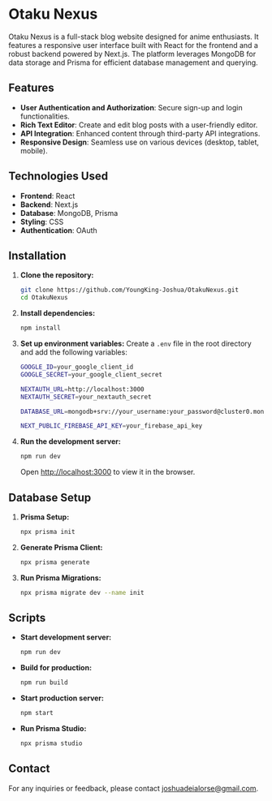 # Otaku Nexus

Otaku Nexus is a full-stack blog website designed for anime enthusiasts. It features a responsive user interface built with React for the frontend and a robust backend powered by Next.js. The platform leverages MongoDB for data storage and Prisma for efficient database management and querying.

## Features

- **User Authentication and Authorization**: Secure sign-up and login functionalities.
- **Rich Text Editor**: Create and edit blog posts with a user-friendly editor.
- **API Integration**: Enhanced content through third-party API integrations.
- **Responsive Design**: Seamless use on various devices (desktop, tablet, mobile).

## Technologies Used

- **Frontend**: React
- **Backend**: Next.js
- **Database**: MongoDB, Prisma
- **Styling**: CSS
- **Authentication**: OAuth

## Installation

1. **Clone the repository:**
    ```sh
    git clone https://github.com/YoungKing-Joshua/OtakuNexus.git
    cd OtakuNexus
    ```

2. **Install dependencies:**
    ```sh
    npm install
    ```

3. **Set up environment variables:**
    Create a `.env` file in the root directory and add the following variables:
    ```sh
    GOOGLE_ID=your_google_client_id
    GOOGLE_SECRET=your_google_client_secret

    NEXTAUTH_URL=http://localhost:3000
    NEXTAUTH_SECRET=your_nextauth_secret

    DATABASE_URL=mongodb+srv://your_username:your_password@cluster0.mongodb.net/your_database?retryWrites=true&w=majority

    NEXT_PUBLIC_FIREBASE_API_KEY=your_firebase_api_key
    ```

    

4. **Run the development server:**
    ```sh
    npm run dev
    ```

    Open [http://localhost:3000](http://localhost:3000) to view it in the browser.

## Database Setup

1. **Prisma Setup:**
    ```sh
    npx prisma init
    ```

2. **Generate Prisma Client:**
    ```sh
    npx prisma generate
    ```

3. **Run Prisma Migrations:**
    ```sh
    npx prisma migrate dev --name init
    ```

## Scripts

- **Start development server:**
    ```sh
    npm run dev
    ```
- **Build for production:**
    ```sh
    npm run build
    ```
- **Start production server:**
    ```sh
    npm start
    ```
- **Run Prisma Studio:**
    ```sh
    npx prisma studio
    ```


## Contact

For any inquiries or feedback, please contact [joshuadeialorse@gmail.com](mailto:joshuadeialorse@gmail.com).
